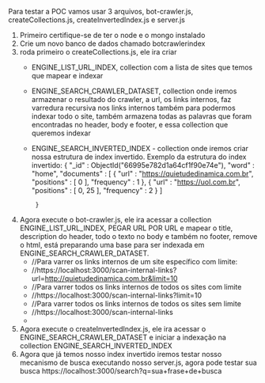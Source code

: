 
Para testar a POC vamos usar 3 arquivos, bot-crawler.js, createCollections.js, createInvertedIndex.js e server.js

1) Primeiro certifique-se de ter o node e o mongo instalado
2) Crie um novo banco de dados chamado botcrawlerindex
3) roda primeiro o createCollections.js, ele ira criar
   - ENGINE_LIST_URL_INDEX, collection com a lista de sites que temos que mapear e indexar
   - ENGINE_SEARCH_CRAWLER_DATASET, collection onde iremos armazenar o resultado do crawler, a url, os links internos, faz varredura recursiva nos links internos também para podermos indexar todo o site, também 
     armazena todas as palavras que foram encontradas no header, body e footer, e essa collection que queremos indexar
   - ENGINE_SEARCH_INVERTED_INDEX - collection onde iremos criar nossa estrutura de index invertido.
        Exemplo da estrutura do index invertido:
            {
              "_id" : ObjectId("66995e782d1a64cf1f90e74e"),
              "word" : "home",
              "documents" : [
                  {
                      "url" : "https://quietudedinamica.com.br",
                      "positions" : [
                          0
                      ],
                      "frequency" : 1
                  },
                 {
                      "url" : "https://uol.com.br",
                      "positions" : [
                          0,
                         25
                      ],
                      "frequency" : 2
                  }
              ]
        
          }
4) Agora execute o bot-crawler.js, ele ira acessar a collection ENGINE_LIST_URL_INDEX, PEGAR URL POR URL e mapear o title, description do header, todo o texto no body e também no footer, remove o html, está preparando uma base para ser indexada em ENGINE_SEARCH_CRAWLER_DATASET.
   - //Para varrer os links internos de um site específico com limite:
   - //https://localhost:3000/scan-internal-links?url=http://quietudedinamica.com.br&limit=10
   - //Para varrer todos os links internos de todos os sites com limite
   - //https://localhost:3000/scan-internal-links?limit=10
   - //Para varrer todos os links internos de todos os sites sem limite
   - //https://localhost:3000/scan-internal-links
   - 
6) Agora execute o createInvertedIndex.js, ele ira acessar o ENGINE_SEARCH_CRAWLER_DATASET e iniciar a indexação na collection ENGINE_SEARCH_INVERTED_INDEX
7) Agora que já temos nosso index invertido iremos testar nosso mecanismo de busca executando nosso server.js, agora pode testar sua busca https://localhost:3000/search?q=sua+frase+de+busca
   
